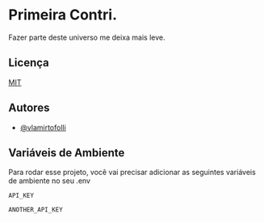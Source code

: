 # Primeira Contri.

Fazer parte deste universo me deixa mais leve.


## Licença

[MIT](https://choosealicense.com/licenses/mit/)


## Autores

- [@vlamirtofolli](https://www.github.com/vlamirtofolli)


## Variáveis de Ambiente

Para rodar esse projeto, você vai precisar adicionar as seguintes variáveis de ambiente no seu .env

`API_KEY`

`ANOTHER_API_KEY`
